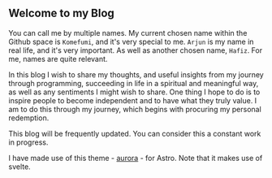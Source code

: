 ## Welcome to my Blog

You can call me by multiple names. My current chosen name within the Github space is `Komefumi`, and it's very special to me. `Arjun` is my name in real life, and it's very important. As well as another chosen name, `Hafiz`. For me, names are quite relevant.

In this blog I wish to share my thoughts, and useful insights from my journey through programming, succeeding in life in a spiritual and meaningful way, as well as any sentiments I might wish to share. One thing I hope to do is to inspire people to become independent and to have what they truly value. I am to do this through my journey, which begins with procuring my personal redemption.

This blog will be frequently updated. You can consider this a constant work in progress.

I have made use of this theme - [aurora](https://github.com/thiloho/aurora) - for Astro. Note that it makes use of svelte.
